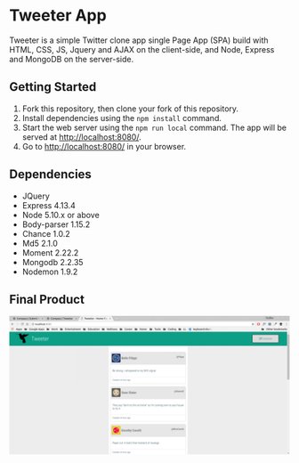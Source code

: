 # Tweeter App

Tweeter is a simple Twitter clone app single Page App (SPA) build with HTML, CSS, JS, Jquery and AJAX on the client-side, and Node, Express and MongoDB on the server-side.


## Getting Started

1. Fork this repository, then clone your fork of this repository.
2. Install dependencies using the `npm install` command.
3. Start the web server using the `npm run local` command. The app will be served at <http://localhost:8080/>.
4. Go to <http://localhost:8080/> in your browser.

## Dependencies

- JQuery 
- Express 4.13.4
- Node 5.10.x or above
- Body-parser 1.15.2
- Chance 1.0.2
- Md5 2.1.0
- Moment 2.22.2
- Mongodb 2.2.35
- Nodemon 1.9.2

## Final Product

!['/urls - the main page'](https://github.com/PaulinaCoding/tweeter/blob/master/docs/Tweeter1.0.gif)